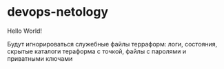 # devops-netology
Hello World!

Будут игнорироваться служебные файлы терраформ: логи, состояния, скрытые каталоги тераформа с точкой, файлы с паролями и приватными ключами
